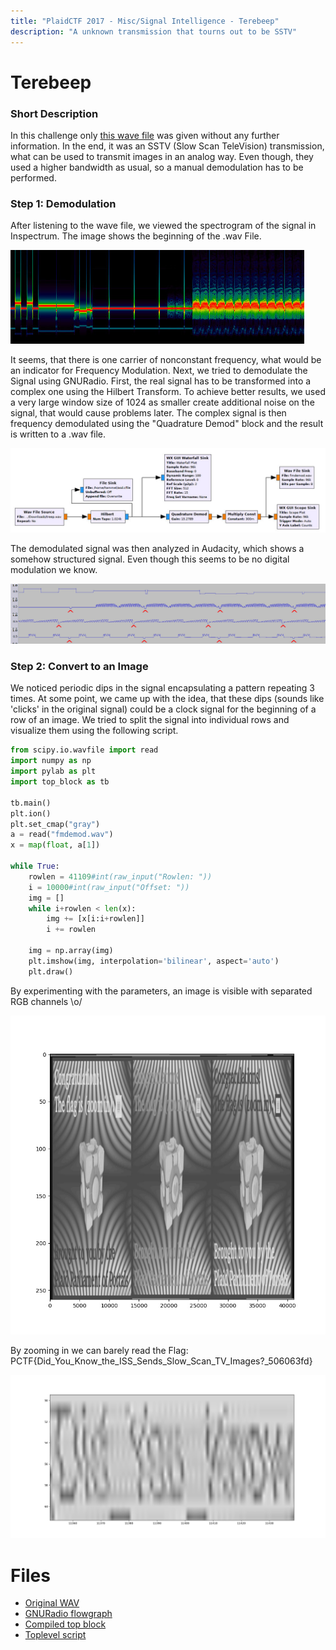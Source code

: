 ```yaml
---
title: "PlaidCTF 2017 - Misc/Signal Intelligence - Terebeep"
description: "A unknown transmission that tourns out to be SSTV"
---
```


# Terebeep

### Short Description
In this challenge only [this wave file](terebeep.wav) was given without any further information.
In the end, it was an SSTV (Slow Scan TeleVision) transmission, what can be used to transmit images in an analog way.
Even though, they used a higher bandwidth as usual, so a manual demodulation has to be performed.

### Step 1: Demodulation
After listening to the wave file, we viewed the spectrogram of the signal in Inspectrum.
The image shows the beginning of the .wav File.

![Alternativtext](spectrogram.jpg "Raw Spectrogram")

It seems, that there is one carrier of nonconstant frequency, what would be an indicator for Frequency Modulation.
Next, we tried to demodulate the Signal using GNURadio.
First, the real signal has to be transformed into a complex one using the Hilbert Transform.
To achieve better results, we used a very large window size of 1024 as smaller create additional noise on the signal, that would cause problems later.
The complex signal is then frequency demodulated using the "Quadrature Demod" block and the result is written to a .wav file.

![Alternativtext](flowgraph.jpg "GNURadio Flowgraph")

The demodulated signal was then analyzed in Audacity, which shows a somehow structured signal.
Even though this seems to be no digital modulation we know.

![Alternativtext](demod.jpg "Demodulated Signal")

### Step 2: Convert to an Image
We noticed periodic dips in the signal encapsulating a pattern repeating 3 times.
At some point, we came up with the idea, that these dips (sounds like 'clicks' in the original signal) could be a clock signal for the beginning of a row of an image.
We tried to split the signal into individual rows and visualize them using the following script.

```python
from scipy.io.wavfile import read
import numpy as np
import pylab as plt
import top_block as tb

tb.main()
plt.ion()
plt.set_cmap("gray")
a = read("fmdemod.wav")
x = map(float, a[1])

while True:
    rowlen = 41109#int(raw_input("Rowlen: "))
    i = 10000#int(raw_input("Offset: "))
    img = []
    while i+rowlen < len(x):
        img += [x[i:i+rowlen]]
        i += rowlen

    img = np.array(img)
    plt.imshow(img, interpolation='bilinear', aspect='auto')
    plt.draw()
```

By experimenting with the parameters, an image is visible with separated RGB channels \o/

![Alternativtext](flag1.jpg "Image")

By zooming in we can barely read the Flag: PCTF{Did_You_Know_the_ISS_Sends_Slow_Scan_TV_Images?_506063fd}

![Alternativtext](flag2.jpg "Flag")

# Files
- [Original WAV](terebeep.wav)
- [GNURadio flowgraph](demod.grc)
- [Compiled top block](top_block.py)
- [Toplevel script](plot.py)
